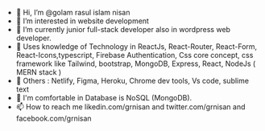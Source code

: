 - 👋 Hi, I’m @golam rasul islam nisan
- 👀 I’m interested in website development
- 🌱 I’m currently junior full-stack developer also in wordpress web developer.
- 💞️ Uses knowledge of Technology in ReactJs, React-Router, React-Form, React-Icons,typescript, Firebase Authentication, Css core concept, css framework like Tailwind, bootstrap, MongoDB, Express, React, NodeJs ( MERN stack )
- 👀 Others : Netlify, Figma, Heroku, Chrome dev tools, Vs code, sublime text
- 💞️ I'm comfortable in Database is NoSQL (MongoDB).
- 📫 How to reach me likedin.com/grnisan and twitter.com/grnisan and facebook.com/grnisan

<!---
grnisna/grnisna is a ✨ special ✨ repository because its `README.md` (this file) appears on your GitHub profile.
You can click the Preview link to take a look at your changes.
--->
